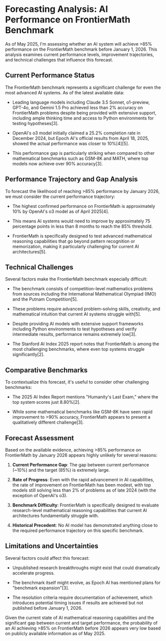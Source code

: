 # Forecasting Analysis: AI Performance on FrontierMath Benchmark

As of May 2025, I'm assessing whether an AI system will achieve >85% performance on the FrontierMath benchmark before January 1, 2026. This analysis examines current performance levels, improvement trajectories, and technical challenges that influence this forecast.

## Current Performance Status

The FrontierMath benchmark represents a significant challenge for even the most advanced AI systems. As of the latest available data:

- Leading language models including Claude 3.5 Sonnet, o1-preview, GPT-4o, and Gemini 1.5 Pro achieved less than 2% accuracy on FrontierMath problems despite being provided with extensive support, including ample thinking time and access to Python environments for testing hypotheses[3].

- OpenAI's o3 model initially claimed a 25.2% completion rate in December 2024, but Epoch AI's official results from April 18, 2025, showed the actual performance was closer to 10%[4][5].

- This performance gap is particularly striking when compared to other mathematical benchmarks such as GSM-8K and MATH, where top models now achieve over 90% accuracy[3].

## Performance Trajectory and Gap Analysis

To forecast the likelihood of reaching >85% performance by January 2026, we must consider the current performance trajectory:

- The highest confirmed performance on FrontierMath is approximately 10% by OpenAI's o3 model as of April 2025[4].

- This means AI systems would need to improve by approximately 75 percentage points in less than 8 months to reach the 85% threshold.

- FrontierMath is specifically designed to test advanced mathematical reasoning capabilities that go beyond pattern recognition or memorization, making it particularly challenging for current AI architectures[5].

## Technical Challenges

Several factors make the FrontierMath benchmark especially difficult:

- The benchmark consists of competition-level mathematics problems from sources including the International Mathematical Olympiad (IMO) and the Putnam Competition[5].

- These problems require advanced problem-solving skills, creativity, and mathematical intuition that current AI systems struggle with[5].

- Despite providing AI models with extensive support frameworks including Python environments to test hypotheses and verify intermediate results, performance remains extremely low[3].

- The Stanford AI Index 2025 report notes that FrontierMath is among the most challenging benchmarks, where even top systems struggle significantly[2].

## Comparative Benchmarks

To contextualize this forecast, it's useful to consider other challenging benchmarks:

- The 2025 AI Index Report mentions "Humanity's Last Exam," where the top system scores just 8.80%[2].

- While some mathematical benchmarks like GSM-8K have seen rapid improvement to >90% accuracy, FrontierMath appears to present a qualitatively different challenge[3].

## Forecast Assessment

Based on the available evidence, achieving >85% performance on FrontierMath by January 2026 appears highly unlikely for several reasons:

1. **Current Performance Gap**: The gap between current performance (~10%) and the target (85%) is extremely large.

2. **Rate of Progress**: Even with the rapid advancement in AI capabilities, the rate of improvement on FrontierMath has been modest, with top models still solving less than 2% of problems as of late 2024 (with the exception of OpenAI's o3).

3. **Benchmark Difficulty**: FrontierMath is specifically designed to evaluate research-level mathematical reasoning capabilities that current AI architectures fundamentally struggle with.

4. **Historical Precedent**: No AI model has demonstrated anything close to the required performance trajectory on this specific benchmark.

## Limitations and Uncertainties

Several factors could affect this forecast:

- Unpublished research breakthroughs might exist that could dramatically accelerate progress.

- The benchmark itself might evolve, as Epoch AI has mentioned plans for "benchmark expansion"[3].

- The resolution criteria require documentation of achievement, which introduces potential timing issues if results are achieved but not published before January 1, 2026.

Given the current state of AI mathematical reasoning capabilities and the significant gap between current and target performance, the probability of an AI achieving >85% on FrontierMath before 2026 appears very low based on publicly available information as of May 2025.